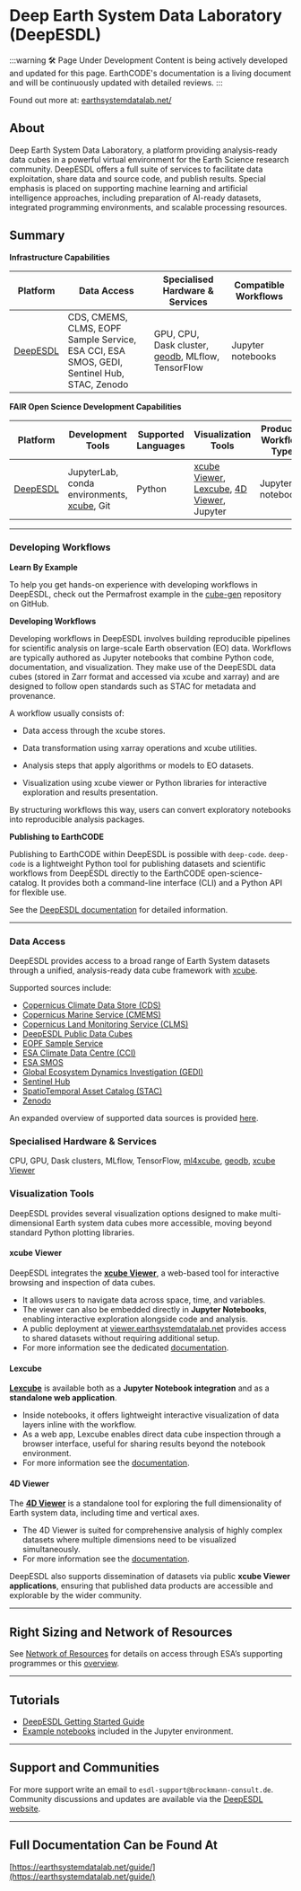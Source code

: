 # Deep Earth System Data Laboratory (DeepESDL)
:::warning 🛠️ Page Under Development Content is being actively developed and updated 
for this page. EarthCODE's documentation is a living document and will be continuously updated with detailed reviews. 
:::

Found out more at: [earthsystemdatalab.net/](https://earthsystemdatalab.net/)

## About

<FeatureCard img="/img/platforms/platform_logos/deepesdl-light.png" alt="DeepESDL Logo">

Deep Earth System Data Laboratory, a platform providing analysis-ready data cubes in a powerful virtual environment
for the Earth Science research community. DeepESDL offers a full suite of services to facilitate data exploitation, 
share data and source code, and publish results. Special emphasis is placed on supporting machine learning and 
artificial intelligence approaches, including preparation of AI-ready datasets, integrated programming environments, 
and scalable processing resources.

</FeatureCard>

## Summary

**Infrastructure Capabilities**

| Platform                                                                                               | Data Access                                                                                                              | Specialised Hardware & Services                                                                | Compatible Workflows                                |
| ------------------------------------------------------------------------------------------------------ |--------------------------------------------------------------------------------------------------------------------------|------------------------------------------------------------------------------------------------|-----------------------------------------------------|
| [DeepESDL](https://esa-earthcode.github.io/documentation/Technical%20Documentation/Platforms/DeepESDL) | CDS, CMEMS, CLMS, EOPF Sample Service, ESA CCI, ESA SMOS, GEDI, Sentinel Hub, STAC, Zenodo | GPU, CPU, Dask cluster, [geodb](https://xcube-dev.github.io/xcube-geodb/),  MLflow, TensorFlow | Jupyter notebooks |

**FAIR Open Science Development Capabilities**

| Platform | Development Tools                                 | Supported Languages    | Visualization Tools                                                                                                                                       | Produced Workflow Type        |
| -------- |---------------------------------------------------| ---------------------- |-----------------------------------------------------------------------------------------------------------------------------------------------------------| ----------------------------- |
| [DeepESDL](https://esa-earthcode.github.io/documentation/Technical%20Documentation/Platforms/DeepESDL) | JupyterLab, conda environments, [xcube](https://xcube.readthedocs.io/en/latest/), Git | Python | [xcube Viewer](https://viewer.earthsystemdatalab.net/), [Lexcube](https://earthsystemdatalab.net/guide/visualisation/lexcube-viewer/), [4D Viewer](https://4dviewer.com/), Jupyter | Jupyter notebooks  |

---

### Developing Workflows

**Learn By Example**  

To help you get hands-on experience with developing workflows in DeepESDL, 
check out the Permafrost example in the [cube-gen](https://github.com/deepesdl/cube-gen/tree/main/Permafrost) 
repository on GitHub.

**Developing Workflows**  

Developing workflows in DeepESDL involves building reproducible pipelines for scientific 
analysis on large-scale Earth observation (EO) data. Workflows are typically authored as 
Jupyter notebooks that combine Python code, documentation, and visualization. They make 
use of the DeepESDL data cubes (stored in Zarr format and accessed via xcube and xarray)
and are designed to follow open standards such as STAC for metadata and provenance.

A workflow usually consists of:

- Data access through the xcube stores.

- Data transformation using xarray operations and xcube utilities.

- Analysis steps that apply algorithms or models to EO datasets.

- Visualization using xcube viewer or Python libraries for interactive exploration and 
  results presentation.

By structuring workflows this way, users can convert exploratory notebooks into 
reproducible analysis packages.

**Publishing to EarthCODE**  

Publishing to EarthCODE within DeepESDL is possible with `deep-code`.
`deep-code` is a lightweight Python tool for publishing datasets and scientific workflows from DeepESDL 
directly to the EarthCODE open-science-catalog. It provides both a command-line interface (CLI) and a 
Python API for flexible use.

See the [DeepESDL documentation](https://earthsystemdatalab.net/guide/earthcode/) for detailed information.

---

### Data Access

DeepESDL provides access to a broad range of Earth System datasets through a unified, analysis-ready data 
cube framework with [xcube](https://xcube.readthedocs.io/en/latest/dataaccess.html#available-data-stores). 

Supported sources include: 

- [Copernicus Climate Data Store (CDS)](https://cds.climate.copernicus.eu/)
- [Copernicus Marine Service (CMEMS)](https://marine.copernicus.eu/)
- [Copernicus Land Monitoring Service (CLMS)](https://land.copernicus.eu/en/dataset-catalog)
- [DeepESDL Public Data Cubes](https://earthsystemdatalab.net/guide/data/pre-generated/)
- [EOPF Sample Service](https://zarr.eopf.copernicus.eu/)
- [ESA Climate Data Centre (CCI)](https://climate.esa.int/en/data/#/dashboard)
- [ESA SMOS](https://earth.esa.int/eogateway/missions/smos)
- [Global Ecosystem Dynamics Investigation (GEDI)](https://gedi.umd.edu/)
- [Sentinel Hub](https://www.sentinel-hub.com/)
- [SpatioTemporal Asset Catalog (STAC)](https://stacspec.org/en/about/datasets/)
- [Zenodo](https://zenodo.org/)

An expanded overview of supported data sources is provided [here](https://earthsystemdatalab.net/data/).

### Specialised Hardware & Services

CPU, GPU, Dask clusters, MLflow, TensorFlow, [ml4xcube](https://earthsystemdatalab.net/ml-toolkit/),
[geodb](https://xcube-dev.github.io/xcube-geodb/), [xcube Viewer](https://xcube-dev.github.io/xcube-viewer/)

### Visualization Tools

DeepESDL provides several visualization options designed to make multi-dimensional Earth system data cubes
more accessible, moving beyond standard Python plotting libraries.

####  xcube Viewer

DeepESDL integrates the **[xcube Viewer](https://xcube-dev.github.io/xcube-viewer/)**, a web-based tool
for interactive browsing and inspection of data cubes.

* It allows users to navigate data across space, time, and variables.
* The viewer can also be embedded directly in **Jupyter Notebooks**, enabling interactive exploration alongside 
  code and analysis.
* A public deployment at [viewer.earthsystemdatalab.net](https://viewer.earthsystemdatalab.net) provides access 
  to shared datasets without requiring additional setup.
* For more information see the dedicated [documentation](https://xcube-dev.github.io/xcube-viewer/).

#### Lexcube

[**Lexcube**](https://earthsystemdatalab.net/guide/visualisation/lexcube-viewer/) is available both as 
a **Jupyter Notebook integration** and as a **standalone web application**.

* Inside notebooks, it offers lightweight interactive visualization of data layers inline with the workflow.
* As a web app, Lexcube enables direct data cube inspection through a browser interface, useful for sharing results 
  beyond the notebook environment.
* For more information see the [documentation](https://earthsystemdatalab.net/guide/visualisation/lexcube-viewer/).

#### 4D Viewer

The [**4D Viewer**](https://earthsystemdatalab.net/guide/visualisation/4d-viewer/) is a standalone tool for
exploring the full dimensionality of Earth system data, including time and vertical axes.

* The 4D Viewer is suited for comprehensive analysis of highly complex datasets where multiple dimensions need to
  be visualized simultaneously.
* For more information see the [documentation](https://earthsystemdatalab.net/guide/visualisation/4d-viewer/).


DeepESDL also supports dissemination of datasets via public **xcube Viewer applications**, ensuring that published 
data products are accessible and explorable by the wider community.

---

## Right Sizing and Network of Resources

See [Network of Resources](https://portfolio.nor-discover.org/Service/Brockmann-DeepESDL/SponsoringWizardPricelist) for
details on access through ESA’s supporting programmes or this [overview](https://portfolio.nor-discover.org/Service/Brockmann-DeepESDL/PriceList?asPdf=true).


---

## Tutorials

- [DeepESDL Getting Started Guide](https://earthsystemdatalab.net/guide/)
- [Example notebooks](https://earthsystemdatalab.net/guide/jupzterlab/notebooks/) included in the Jupyter environment.

---

## Support and Communities

For more support write an email to `esdl-support@brockmann-consult.de`.  
Community discussions and updates are available via the [DeepESDL website](https://earthsystemdatalab.net/).

---

## Full Documentation Can be Found At

[https://earthsystemdatalab.net/guide/](https://earthsystemdatalab.net/guide/)